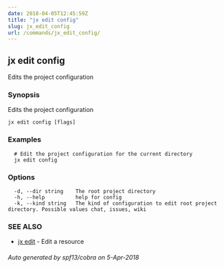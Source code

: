 ```yaml
---
date: 2018-04-05T12:45:59Z
title: "jx edit config"
slug: jx_edit_config
url: /commands/jx_edit_config/
---
```

## jx edit config

Edits the project configuration

### Synopsis

Edits the project configuration

```
jx edit config [flags]
```

### Examples

```
  # Edit the project configuration for the current directory
  jx edit config
```

### Options

```
  -d, --dir string    The root project directory
  -h, --help          help for config
  -k, --kind string   The kind of configuration to edit root project directory. Possible values chat, issues, wiki
```

### SEE ALSO

* [jx edit](/commands/jx_edit/)	 - Edit a resource

###### Auto generated by spf13/cobra on 5-Apr-2018
